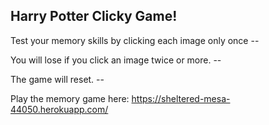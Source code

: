 

## Harry Potter Clicky Game!

Test your memory skills by clicking each image only once --

You will lose if you click an image twice or more. --

The game will reset. --


Play the memory game here:
https://sheltered-mesa-44050.herokuapp.com/
